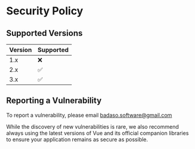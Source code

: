 # Security Policy

## Supported Versions

| Version | Supported          |
| ------- | ------------------ |
| 1.x     | :x:                |
| 2.x     | :white_check_mark: |               |
| 3.x     | :white_check_mark: |

## Reporting a Vulnerability

To report a vulnerability, please email badaso.software@gmail.com

While the discovery of new vulnerabilities is rare, we also recommend always using the latest versions of Vue and its official companion libraries to ensure your application remains as secure as possible.

